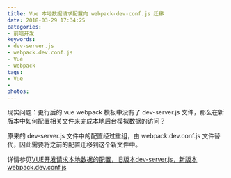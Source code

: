 ```yaml
---
title: Vue 本地数据请求配置向 webpack-dev-conf.js 迁移
date: 2018-03-29 17:34:25
categories:
- 前端开发
keywords:
- dev-server.js
- webpack.dev.conf.js
- Vue
- Webpack
tags:
- Vue
-
photos:
---
```


现实问题：更行后的 vue webpack 模板中没有了 dev-server.js 文件，那么在新版本中如何配置相关文件来完成本地后台模拟数据的访问？

原来的 dev-server.js 文件中的配置经过重组，由 webpack.dev.conf.js 文件替代，因此需要将之前的配置迁移到这个新文件中。

详情参见[VUE开发请求本地数据的配置，旧版本dev-server.js，新版本webpack.dev.conf.js](https://www.xiuyuan.info/?p=230)
